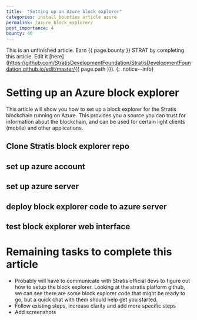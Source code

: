 ```yaml
---
title:  "Setting up an Azure block explorer"
categories: install bounties article azure
permalink: /azure_block_explorer/
post_importance: 4
bounty: 40
---
```


This is an unfinished article. Earn {{ page.bounty }} STRAT by completing this article. Edit it [here](https://github.com/StratisDevelopmentFoundation/StratisDevelopmentFoundation.github.io/edit/master/{{ page.path }}).
{: .notice--info}

# Setting up an Azure block explorer

This article will show you how to set up a block explorer for the Stratis blockchain running on Azure. This provides you a source you can trust for information about the blockchain, and can be used for certain light clients (mobile) and other applications.

## Clone Stratis block explorer repo

## set up azure account

## set up azure server

## deploy block explorer code to azure server

## test block explorer web interface

# Remaining tasks to complete this article

* Probably will have to communicate with Stratis official devs to figure out how to setup the block explorer. Looking at the stratis platform github, we can see there are some block explorer code that might be ready to go, but a quick chat with them should help get you started.
* Follow existing steps, increase clarity and add more specific steps
* Add screenshots

